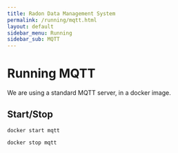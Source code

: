 ```yaml
---
title: Radon Data Management System
permalink: /running/mqtt.html
layout: default
sidebar_menu: Running
sidebar_sub: MQTT
---
```


# Running MQTT

We are using a standard MQTT server, in a docker image.

## Start/Stop

```shell
docker start mqtt
```

```shell
docker stop mqtt
```
